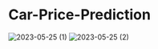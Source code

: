 # Car-Price-Prediction
![2023-05-25 (1)](https://github.com/siddhanthole74/Car-Price-Prediction/assets/100555105/b709126f-69d8-412a-944d-472f64e16664)
![2023-05-25 (2)](https://github.com/siddhanthole74/Car-Price-Prediction/assets/100555105/b45dfec8-3550-4f41-a309-8b9d2e29f7fb)
